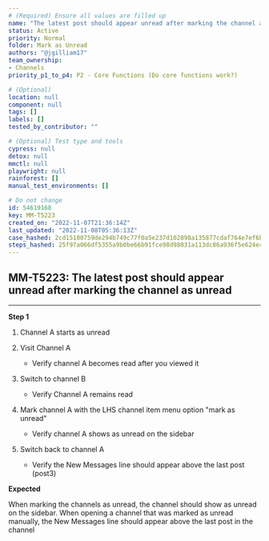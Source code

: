 ```yaml
---
# (Required) Ensure all values are filled up
name: "The latest post should appear unread after marking the channel as unread"
status: Active
priority: Normal
folder: Mark as Unread
authors: "@jgilliam17"
team_ownership: 
- Channels
priority_p1_to_p4: P2 - Core Functions (Do core functions work?)

# (Optional)
location: null
component: null
tags: []
labels: []
tested_by_contributor: ""

# (Optional) Test type and tools
cypress: null
detox: null
mmctl: null
playwright: null
rainforest: []
manual_test_environments: []

# Do not change
id: 54619168
key: MM-T5223
created_on: "2022-11-07T21:36:14Z"
last_updated: "2022-11-08T05:36:13Z"
case_hashed: 2cd15100759de294b749c77f0a5e237d102898a135877cdaf764e7ef6b718eb4177614341a015cd38d5173fd237a7b79
steps_hashed: 25f97a066df5355a9b0be66b91fce98d98031a113dc86a936f5e624ecbf319b9e2968456e77db7140069fbe5afcd6c13
---
```


<!-- (Auto-generated) Based on frontmatter's "key" and "name" -->

## MM-T5223: The latest post should appear unread after marking the channel as unread

---

**Step 1**

1. Channel A starts as unread

2. Visit Channel A

   - Verify channel A becomes read after you viewed it

3. Switch to channel B

   - Verify Channel A remains read

4. Mark channel A with the LHS channel item menu option "mark as unread"

   - Verify channel A shows as unread on the sidebar

5. Switch back to channel A

   - Verify the New Messages line should appear above the last post (post3)

**Expected**

When marking the channels as unread, the channel should show as unread on the sidebar. When opening a channel that was marked as unread manually, the New Messages line should appear above the last post in the channel
